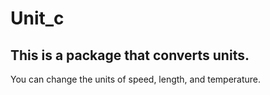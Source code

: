 # Unit_c
## This is a package that converts units.

You can change the units of speed, length, and temperature.